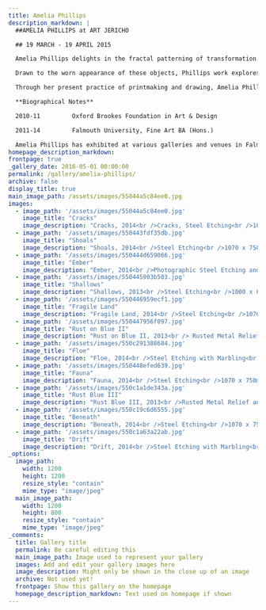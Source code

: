 ```yaml
---
title: Amelia Phillips
description_markdown: |
  ##AMELIA PHILLIPS at ART JERICHO  

  ## 19 MARCH - 19 APRIL 2015

  Amelia Phillips delights in the fractal patterning of transformation. Her etchings charter us on an exploration of an infinite and seemingly chaotic universe. Fascinated by the process of deterioration, the artist is constantly hunting down objects and surfaces that are weathered and transformed by both man and nature.

  Drawn to the worn appearance of these objects, Phillips work explores an absorbing sense of time’s passing, echoing the trail that it leaves behind.  Her art marvels at these temporal veins of the past, picking up the thread to embellish by hand the unending stories and surprises they tell.

  Through her present practice of printmaking and drawing, Amelia Phillips creates etchings that are organic in texture and sensibility, in pursuit of an unexpected and unconventional beauty. 

  **Biographical Notes**

  2010-11         Oxford Brookes Foundation in Art & Design

  2011-14         Falmouth University, Fine Art BA (Hons.)

  Amelia Phillips has exhibited at various galleries and venues in Falmouth during her three years at Falmouth University and subsequently at IO Gallery, Brighton and at the Artists’ Open House Festival in Hove.
homepage_description_markdown: 
frontpage: true
_gallery_date: 2016-05-01 00:00:00
permalink: /gallery/amelia-phillips/
archive: false
display_title: true
main_image_path: /assets/images/55044a5c84ee0.jpg
images:
  - image_path: '/assets/images/55044a5c84ee0.jpg'
    image_title: "Cracks"
    image_description: "Cracks, 2014<br />Cracks, Steel Etching<br />1070 x 750mm"
  - image_path: '/assets/images/550443fdf35db.jpg'
    image_title: "Shoals"
    image_description: "Shoals, 2014<br />Steel Etching<br />1070 x 750 mm"
  - image_path: '/assets/images/550444d659066.jpg'
    image_title: "Ember"
    image_description: "Ember, 2014<br />Photographic Steel Etching and Rusted Metal Relief<br />990 x 700 mm"
  - image_path: '/assets/images/550445903b503.jpg'
    image_title: "Shallows"
    image_description: "Shallows, 2013<br />Steel Etching<br />1000 x 670 mm"
  - image_path: '/assets/images/550446959ecf1.jpg'
    image_title: "Fragile Land"
    image_description: "Fragile Land, 2014<br />Steel Etching<br />1070 X 750mm"
  - image_path: '/assets/images/550447956f097.jpg'
    image_title: "Rust on Blue II"
    image_description: "Rust on Blue II, 2013<br /> Rusted Metal Relief and Monoprint<br /> 880x 640 mm"
  - image_path: '/assets/images/550c291388684.jpg'
    image_title: "Floe"
    image_description: "Floe, 2014<br />Steel Etching with Marbling<br />990 x 685 mm<br />&amp;pound;500"
  - image_path: '/assets/images/550448efed639.jpg'
    image_title: "Fauna"
    image_description: "Fauna, 2014<br />Steel Etching<br />1070 x 750mm"
  - image_path: '/assets/images/550c1a1de343a.jpg'
    image_title: "Rust Blue III"
    image_description: "Rust Blue III, 2013<br />Rusted Metal Relief and Monoprint<br />880 x 640 mm<br />&amp;pound;550 SOLD"
  - image_path: '/assets/images/550c19c6d6555.jpg'
    image_title: "Beneath"
    image_description: "Beneath, 2014<br />Steel Etching<br />1070 x 750 mm<br />&amp;pound;500 framed"
  - image_path: '/assets/images/550c1a63a22ab.jpg'
    image_title: "Drift"
    image_description: "Drift, 2014<br />Steel Etching with Marbling<br />990 x 685 mm<br />&amp;pound;550 framed"    
_options:
  image_path:
    width: 1200
    height: 1200
    resize_style: "contain"
    mime_type: "image/jpeg"
  main_image_path:
    width: 1200
    height: 800
    resize_style: "contain"
    mime_type: "image/jpeg"
_comments:
  title: Gallery title
  permalink: Be careful editing this
  main_image_path: Image used to represent your gallery
  images: Add and edit your gallery images here
  image_description: Might only be shown in the close up of an image
  archive: Not used yet!
  frontpage: Show this gallery on the homepage
  homepage_description_markdown: Text used on homepage if shown
---
```

